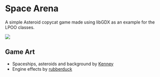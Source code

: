 # Space Arena

A simple Asteroid copycat game made using libGDX as an example for the LPOO classes.

![](https://github.com/arestivo/AsteroidArena/raw/sprites/images/screenshot.png)

## Game Art

* Spaceships, asteroids and background by [Kenney](http://opengameart.org/content/space-shooter-art)
* Engine effects by [rubberduck](http://opengameart.org/content/25-special-effects-rendered-with-blender)


